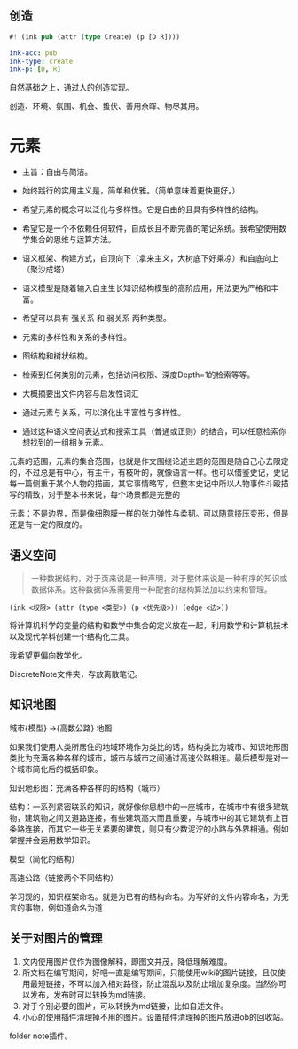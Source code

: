 ## 创造

```rs
#! (ink pub (attr (type Create) (p [D R])))
```

```yaml
ink-acc: pub
ink-type: create
ink-p: [D, R]
```

自然基础之上，通过人的创造实现。

创造、环境、氛围、机会、蛰伏、善用余晖、物尽其用。

# 元素

- 主旨：自由与简洁。
- 始终践行的实用主义是，简单和优雅。（简单意味着更快更好。）
- 希望元素的概念可以泛化与多样性。它是自由的且具有多样性的结构。
- 希望它是一个不依赖任何软件，自成长且不断完善的笔记系统。我希望使用数学集合的思维与运算方法。
- 语义框架、构建方式，自顶向下（拿来主义，大树底下好乘凉）和自底向上（聚沙成塔）
- 语义模型是随着输入自主生长知识结构模型的高阶应用，用法更为严格和丰富。
- 希望可以具有 强关系 和 弱关系 两种类型。
- 元素的多样性和关系的多样性。

- 图结构和树状结构。
- 检索到任何类别的元素，包括访问权限、深度Depth=1的检索等等。
- 大概摘要出文件内容与启发性词汇
- 通过元素与关系，可以演化出丰富性与多样性。
- 通过这种语义空间表达式和搜索工具（普通或正则）的结合，可以任意检索你想找到的一组相关元素。


元素的范围，元素的集合范围，也就是作文围绕论述主题的范围是随自己心去限定的，不过总是有中心，有主干，有枝叶的，就像语言一样。也可以借鉴史记，史记每一篇侧重于某个人物的描画，其它事情略写，但整本史记中所以人物事件斗殴描写的精致，对于整本书来说，每个场景都是完整的

元素：不是边界，而是像细胞膜一样的张力弹性与柔韧。可以随意挤压变形，但是还是有一定的限度的。



## 语义空间

> 一种数据结构，对于页来说是一种声明，对于整体来说是一种有序的知识或数据体系。这种数据体系需要用一种配套的结构算法加以约束和管理。

`(ink <权限> (attr (type <类型>) (p <优先级>)) (edge <边>))`

将计算机科学的变量的结构和数学中集合的定义放在一起，利用数学和计算机技术以及现代学科创建一个结构化工具。

我希望更偏向数学化。

DiscreteNote文件夹，存放离散笔记。



## 知识地图

城市{模型} ->{高数公路} 地图

如果我们使用人类所居住的地域环境作为类比的话，结构类比为城市、知识地形图类比为充满各种各样的城市，城市与城市之间通过高速公路相连。最后模型是对一个城市简化后的概括印象。

知识地形图：充满各种各样的的结构（城市）

结构：一系列紧密联系的知识，就好像你思想中的一座城市，在城市中有很多建筑物，建筑物之间又道路连接，有些建筑高大而且重要，与城市中的其它建筑有上百条路连接，而其它一些无关紧要的建筑，则只有少数泥泞的小路与外界相通。例如掌握并会运用数学知识。

模型（简化的结构）

高速公路（链接两个不同结构）

学习观的，知识框架命名。就是为已有的结构命名。为写好的文件内容命名，为无言的事物，例如道命名为道


## 关于对图片的管理

1. 文内使用图片仅作为图像解释，即图文并茂，降低理解难度。
2. 所文档在编写期间，好吧一直是编写期间，只能使用wiki的图片链接，且仅使用最短链接，不可以加入相对路径，防止混乱以及防止增加复杂度。当然你可以发布，发布时可以转换为md链接。
3. 对于个别必要的图片，可以转换为md链接，比如自述文件。
4. 小心的使用插件清理掉不用的图片。设置插件清理掉的图片放进ob的回收站。

folder note插件。